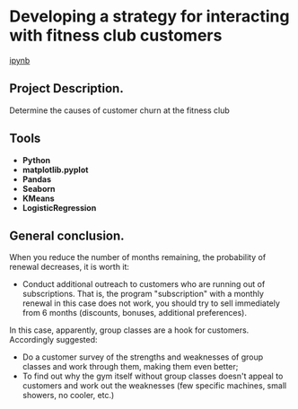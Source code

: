 # Developing a strategy for interacting with fitness club customers

[ipynb](https://github.com/josephbaib/da_portfolio/blob/main/gym/gym.ipynb)

## Project Description.

Determine the causes of customer churn at the fitness club

## Tools ##

- **Python**
- **matplotlib.pyplot**
- **Pandas**
- **Seaborn**
- **KMeans**
- **LogisticRegression**

##

## General conclusion.

When you reduce the number of months remaining, the probability of renewal decreases, it is worth it:

- Conduct additional outreach to customers who are running out of subscriptions.
That is, the program "subscription" with a monthly renewal in this case does not work, you should try to sell immediately from 6 months (discounts, bonuses, additional preferences).

In this case, apparently, group classes are a hook for customers. Accordingly suggested:

- Do a customer survey of the strengths and weaknesses of group classes and work through them, making them even better;
- To find out why the gym itself without group classes doesn't appeal to customers and work out the weaknesses (few specific machines, small showers, no cooler, etc.)